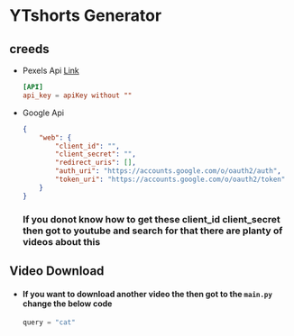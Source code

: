 # YTshorts Generator

## creeds

- Pexels Api [Link]("https://www.pexels.com/api")
    ```conf
    [API]   
    api_key = apiKey without ""
    ```
- Google Api
    ```json
    {
        "web": {
            "client_id": "",
            "client_secret": "",
            "redirect_uris": [],
            "auth_uri": "https://accounts.google.com/o/oauth2/auth",
            "token_uri": "https://accounts.google.com/o/oauth2/token"
        }
    }
    ```
    ### <p> If you donot know how to get these client_id client_secret then got to youtube and search for that there are planty of videos about this</p>

## Video Download

- #### If you want to download another video the  then got to the `main.py` change the below code
    ```python
    query = "cat"
    ```